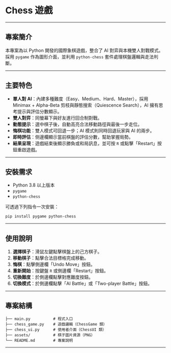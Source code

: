 # Chess 遊戲

---

## 專案簡介

本專案為以 Python 開發的國際象棋遊戲，整合了 AI 對弈與本機雙人對戰模式。採用 `pygame` 作為圖形介面，並利用 `python-chess` 套件處理棋盤邏輯與走法判斷。

---

## 主要特色

* **單人對 AI**：內建多種難度（Easy、Medium、Hard、Master），採用 Minimax + Alpha-Beta 剪枝與靜態搜索（Quiescence Search），AI 擁有思考提示與評估分數顯示。
* **雙人對弈**：同螢幕下與好友進行回合制對戰。
* **動態提示**：選中棋子後，自動高亮合法移動路徑與最後一步走位。
* **悔棋功能**：雙人模式可回退一步；AI 模式則同時回退玩家與 AI 的兩步。
* **即時評估**：侧邊欄顯示當前棋盤的評估分數，幫助掌握局勢。
* **結果呈現**：遊戲結束後顯示勝負或和局訊息，並可按 `R` 或點擊「Restart」按鈕重啟遊戲。

---

## 安裝需求

* Python 3.8 以上版本
* `pygame`
* `python-chess`

可透過下列指令一次安裝：

```bash
pip install pygame python-chess
```

---

## 使用說明

1. **選擇棋子**：滑鼠左鍵點擊棋盤上的己方棋子。
2. **移動棋子**：點擊合法目標格完成移動。
3. **悔棋**：點擊側邊欄「Undo Move」按鈕。
4. **重新開始**：按鍵盤 `R` 或側邊欄「Restart」按鈕。
5. **切換難度**：於側邊欄點擊對應難度按鈕。
6. **切換模式**：於側邊欄點擊「AI Battle」或「Two-player Battle」按鈕。

---

## 專案結構

```text
├── main.py          # 程式入口  
├── chess_game.py    # 遊戲邏輯（ChessGame 類）  
├── chess_ui.py      # 使用者介面（ChessUI 類）  
├── assets/          # 棋子圖片資源（PNG）  
└── README.md        # 專案說明
```

---

